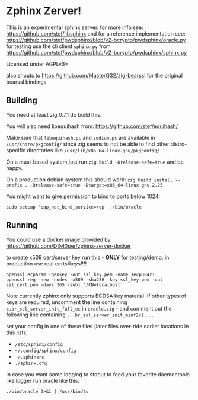 # Zphinx Zerver!

This is an experimental sphinx server. for more info see:
https://github.com/stef/libsphinx and for a reference implementation see:
https://github.com/stef/pwdsphinx/blob/v2-bcrypto/pwdsphinx/oracle.py
for testing use the cli client `sphinx.py` from
https://github.com/stef/pwdsphinx/blob/v2-bcrypto/pwdsphinx/sphinx.py

Licensed under AGPLv3+

also shouts to https://github.com/MasterQ32/zig-bearssl for the original bearssl bindings

## Building

You need at least zig 0.7.1 do build this.

You will also need libequihash from: https://github.com/stef/equihash/

Make sure that `libequihash.pc` and `sodium.pc` are available in
`/usr/share/pkgconfig/` since zig seems to not be able to find other
distro-specific directories like `/usr/lib/x86_64-linux-gnu/pkgconfig/`

On a musl-based system just run `zig build -Drelease-safe=true` and be happy.

On a production debian system this should work: `zig build install --prefix . -Drelease-safe=true -Dtarget=x86_64-linux-gnu.2.25`

You might want to give permission to bind to ports below 1024:
```
sudo setcap 'cap_net_bind_service=+ep' ./bin/oracle
```

## Running

You could use a docker image provided by
https://github.com/D3vl0per/zphinx-zerver-docker

to create x509 cert/server key run this - **ONLY** for testing/demo, in production use real certs/keys!!!!
```
openssl ecparam -genkey -out ssl_key.pem -name secp384r1
openssl req -new -nodes -x509 -sha256 -key ssl_key.pem -out ssl_cert.pem -days 365 -subj '/CN=localhost'
```
Note currently zphinx only supports ECDSA key material. If other types of keys
are required, uncomment the line containing `c.br_ssl_server_init_full_ec` in
`oracle.zig` - and comment out the following line containing
`...br_ssl_server_init_minf2c(...`.

set your config in one of these files (later files over-ride earlier locations
in this list):

 - `/etc/sphinx/config`
 - `~/.config/sphinx/config`
 - `~/.sphinxrc`
 - `./sphinx.cfg`

In case you want some logging to stdout to feed your favorite daemontools-like
logger run oracle like this:

```
./bin/oracle 2>&1 | /usr/bin/ts
```

